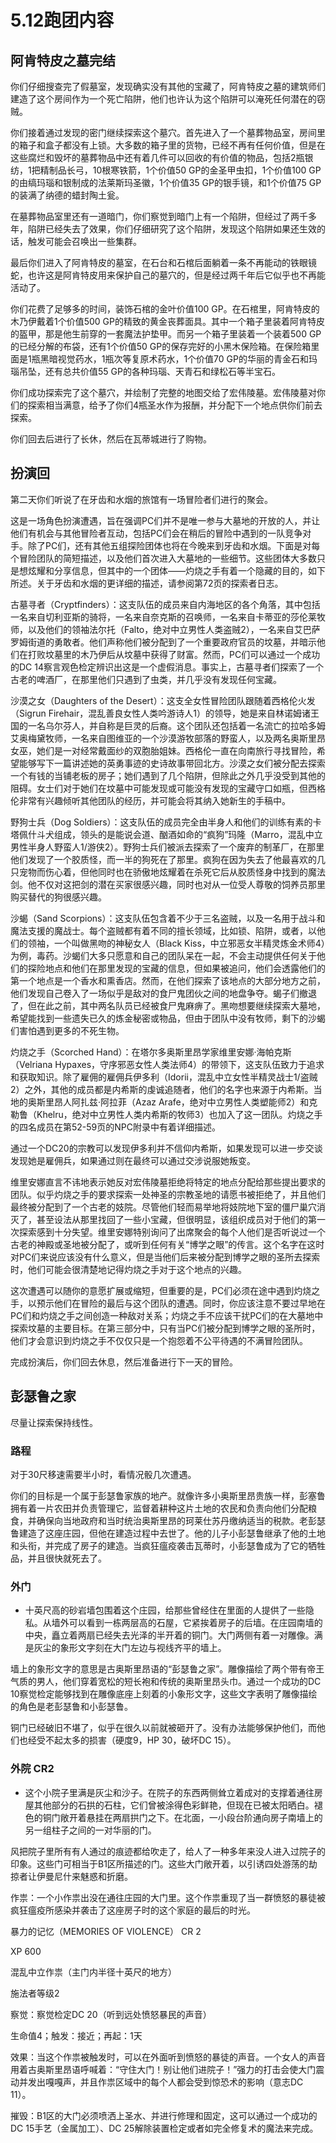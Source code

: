 # 5.12跑团内容
## 阿肯特皮之墓完结
你们仔细搜查完了假墓室，发现确实没有其他的宝藏了，阿肯特皮之墓的建筑师们建造了这个房间作为一个死亡陷阱，他们也许认为这个陷阱可以淹死任何潜在的窃贼。

你们接着通过发现的密门继续探索这个墓穴。首先进入了一个墓葬物品室，房间里的箱子和盒子都没有上锁。大多数的箱子里的货物，已经不再有任何价值，但是在这些腐烂和毁坏的墓葬物品中还有着几件可以回收的有价值的物品，包括2瓶银纺，1把精制品长弓，10根寒铁箭，1个价值50 GP的金圣甲虫扣，1个价值100 GP的由缟玛瑙和银制成的法莱斯玛圣徽，1个价值35 GP的银手镜，和1个价值75 GP的装满了纳德的蜡封陶土瓮。

在墓葬物品室里还有一道暗门，你们察觉到暗门上有一个陷阱，但经过了两千多年，陷阱已经失去了效果，你们仔细研究了这个陷阱，发现这个陷阱如果还生效的话，触发可能会召唤出一些集群。

最后你们进入了阿肯特皮的墓室，在石台和石棺后面躺着一条不再能动的铁眼镜蛇，也许这是阿肯特皮用来保护自己的墓穴的，但是经过两千年后它似乎也不再能活动了。

你们花费了足够多的时间，装饰石棺的金叶价值100 GP。在石棺里，阿肯特皮的木乃伊戴着1个价值500 GP的精致的黄金丧葬面具。其中一个箱子里装着阿肯特皮的盔甲，那是他生前穿的一套魔法护垫甲。而另一个箱子里装着一个装着500 GP 的已经分解的布袋，还有1个价值50 GP的保存完好的小黑木保险箱。在保险箱里面是1瓶黑暗视觉药水，1瓶次等复原术药水，1个价值70 GP的华丽的青金石和玛瑙吊坠，还有总共价值55 GP的各种玛瑙、天青石和绿松石等半宝石。

你们成功探索完了这个墓穴，并绘制了完整的地图交给了宏伟陵墓。宏伟陵墓对你们的探索相当满意，给予了你们4瓶圣水作为报酬，并分配下一个地点供你们前去探索。

你们回去后进行了长休，然后在瓦蒂城进行了购物。

## 扮演回
第二天你们听说了在牙齿和水烟的旅馆有一场冒险者们进行的聚会。

这是一场角色扮演遭遇，旨在强调PC们并不是唯一参与大墓地的开放的人，并让他们有机会与其他冒险者互动，包括PC们会在稍后的冒险中遇到的一队竞争对手。除了PC们，还有其他五组探险团体也将在今晚来到牙齿和水烟。下面是对每个冒险团队的简短描述，以及他们首次进入大墓地的一些细节。这些团体大多数只是想炫耀和分享信息，但其中的一个团体——灼烧之手有着一个隐藏的目的，如下所述。关于牙齿和水烟的更详细的描述，请参阅第72页的探索者日志。

古墓寻者（Cryptfinders）：这支队伍的成员来自内海地区的各个角落，其中包括一名来自切利亚斯的骑将，一名来自奈克斯的召唤师，一名来自卡蒂亚的莎伦莱牧师，以及他们的领袖法尔托（Falto，绝对中立男性人类盗贼2），一名来自艾巴萨罗姆街道的勇敢者。他们声称他们被分配到了一个重要政府官员的坟墓，并暗示他们在打败坟墓里的木乃伊后从坟墓中获得了财富。然而，PC们可以通过一个成功的DC 14察言观色检定辨识出这是一个虚假消息。事实上，古墓寻者们探索了一个古老的啤酒厂，在那里他们只遇到了虫类，并几乎没有发现任何宝藏。

沙漠之女（Daughters of the Desert）：这支全女性冒险团队跟随着西格伦火发（Sigrun Firehair，混乱善良女性人类吟游诗人1）的领导，她是来自林诺姆诸王国的一名乌尔芬人，并自称是巨灵的后裔。这个团队还包括着一名流亡的拉哈多姆艾奥梅黛牧师，一名来自图维亚的一个沙漠游牧部落的野蛮人，以及两名奥斯里昂女巫，她们是一对经常戴面纱的双胞胎姐妹。西格伦一直在向南旅行寻找冒险，希望能够写下一篇讲述她的英勇事迹的史诗故事带回北方。沙漠之女们被分配去探索一个有钱的当铺老板的房子；她们遇到了几个陷阱，但除此之外几乎没受到其他的阻碍。女士们对于她们在坟墓中可能发现或可能没有发现的宝藏守口如瓶，但西格伦非常有兴趣倾听其他团队的经历，并可能会将其纳入她新生的手稿中。

野狗士兵（Dog Soldiers）：这支队伍的成员完全由半身人和他们的训练有素的卡塔佩什斗犬组成，领头的是能说会道、酗酒如命的“疯狗”玛隆（Marro，混乱中立男性半身人野蛮人1/游侠2）。野狗士兵们被派去探索了一个废弃的制革厂，在那里他们发现了一个胶质怪，而一半的狗死在了那里。疯狗在因为失去了他最喜欢的几只宠物而伤心着，但他同时也在骄傲地炫耀着在杀死它后从胶质怪身中找到的魔法剑。他不仅对这把剑的潜在买家很感兴趣，同时也对从一位受人尊敬的饲养员那里购买替代的狗很感兴趣。

沙蝎（Sand Scorpions）：这支队伍包含着不少于三名盗贼，以及一名用于战斗和魔法支援的魔战士。每个盗贼都有着不同的擅长领域，比如锁、陷阱，或者，以他们的领袖，一个叫做黑吻的神秘女人（Black Kiss，中立邪恶女半精灵炼金术师4）为例，毒药。沙蝎们大多只愿意和自己的团队呆在一起，不会主动提供任何关于他们的探险地点和他们在那里发现的宝藏的信息，但如果被追问，他们会透露他们的第一个地点是一个香水和熏香店。然而，在他们探索了该地点的大部分地方之前，他们发现自己卷入了一场似乎是敌对的食尸鬼团伙之间的地盘争夺。蝎子们撤退了，但在此之前，其中两名队员已经被食尸鬼麻痹了。黑吻想要继续探索大墓地，希望能找到一些遗失已久的炼金秘密或物品，但由于团队中没有牧师，剩下的沙蝎们害怕遇到更多的不死生物。

灼烧之手（Scorched Hand）：在塔尔多奥斯里昂学家维里安娜·海帕克斯（Velriana Hypaxes，守序邪恶女性人类法师4）的带领下，这支队伍致力于追求和获取知识。除了雇佣的雇佣兵伊多利（Idorii，混乱中立女性半精灵战士1/盗贼2）之外，其他的成员都是内希斯的虔诚追随者，他们的名字也来源于内希斯。当地的奥斯里昂人阿扎兹·阿拉菲（Azaz Arafe，绝对中立男性人类塑能师2）和克勒鲁（Khelru，绝对中立男性人类内希斯的牧师3）也加入了这一团队。灼烧之手的四名成员在第52-59页的NPC附录中有着详细描述。

通过一个DC20的宗教可以发现伊多利并不信仰内希斯，如果发现可以进一步交谈发现她是雇佣兵，如果通过则在最终可以通过交涉说服她叛变。

维里安娜直言不讳地表示她反对宏伟陵墓拒绝将特定的地点分配给那些提出要求的团队。似乎灼烧之手的要求探索一处神圣的宗教圣地的请愿书被拒绝了，并且他们最终被分配到了一个古老的妓院。尽管他们轻而易举地将妓院地下室的僵尸巢穴消灭了，甚至设法从那里找回了一些小宝藏，但很明显，该组织成员对于他们的第一次探索感到十分失望。维里安娜特别询问了出席聚会的每个人他们是否听说过一个古老的神殿或圣地被分配了，或听到任何有关“博学之眼”的传言。这个名字在这时对PC们来说应该没有什么意义，但是当他们后来被分配到博学之眼的圣所去探索时，他们可能会很清楚地记得灼烧之手对于这个地点的兴趣。

这次遭遇可以随你的意愿扩展或缩短，但重要的是，PC们必须在途中遇到灼烧之手，以预示他们在冒险的最后与这个团队的遭遇。同时，你应该注意不要过早地在PC们和灼烧之手之间创造一种敌对关系；灼烧之手不应该干扰PC们的在大墓地中探索坟墓的主要目标。在第三部分中，只有当PC们被分配到博学之眼的圣所时，他们才会意识到灼烧之手不仅仅只是一个抱怨着不公平待遇的不满冒险团队。

完成扮演后，你们回去休息，然后准备进行下一天的冒险。

## 彭瑟鲁之家
尽量让探索保持线性。

### 路程
对于30尺移速需要半小时，看情况骰几次遭遇。

你们的目标是一个属于彭瑟鲁家族的地产。就像许多小奥斯里昂贵族一样，彭塞鲁拥有着一片农田并负责管理它，监督着耕种这片土地的农民和负责向他们分配粮食，并确保向当地政府和当时统治奥斯里昂的珂莱仕苏丹缴纳适当的税款。老彭瑟鲁建造了这座庄园，但他在建造过程中去世了。他的儿子小彭瑟鲁继承了他的土地和头衔，并完成了房子的建造。当疯狂瘟疫袭击瓦蒂时，小彭瑟鲁成为了它的牺牲品，并且很快就死去了。

### 外门
- 十英尺高的砂岩墙包围着这个庄园，给那些曾经住在里面的人提供了一些隐私。从墙外可以看到一栋两层高的石屋，它紧挨着房子的后墙。在庄园南墙的中央，矗立着两扇已经失去光泽的半开着的铜门。大门两侧有着一对雕像。满是灰尘的象形文字刻在大门左边与视线齐平的墙上。

墙上的象形文字的意思是古奥斯里昂语的“彭瑟鲁之家”。雕像描绘了两个带有帝王气质的男人，他们穿着宽松的短长袍和传统的奥斯里昂头巾。通过一个成功的DC 10察觉检定能够找到在雕像底座上刻着的小象形文字，这些文字表明了雕像描绘的角色是老彭瑟鲁和小彭瑟鲁。

铜门已经破旧不堪了，似乎在很久以前就被砸开了。没有办法能够保护他们，而他们也经受不起太多的损害（硬度9，HP 30，破坏DC 15）。

### 外院 CR2
- 这个小院子里满是灰尘和沙子。在院子的东西两侧耸立着成对的支撑着通往房屋其他部分的石拱的石柱，它们曾被涂得色彩鲜艳，但现在已被太阳晒白。褪色的铜门敞开着悬挂在两扇拱门之下。在北面，一小段台阶通向房子南墙上的另一组柱子之间的一对华丽的门。

风把院子里所有有人通过的痕迹都给吹走了，给人了一种多年来没人进入过院子的印象。这些门可相当于B1区所描述的门。这些大门敞开着，以引诱四处游荡的劫掠者让伊曼尼什来魅惑和折磨。

作祟：一个小作祟出没在通往庄园的大门里。这个作祟重现了当一群愤怒的暴徒被疯狂瘟疫所感染并袭击了这座房子时的这个家庭的最后的时光。

暴力的记忆（MEMORIES OF VIOLENCE） CR 2

XP 600 

混乱中立作祟（主门内半径十英尺的地方）

施法者等级2

察觉：察觉检定DC 20（听到远处愤怒暴民的声音）

生命值4；触发：接近；再起：1天

效果：当这个作祟被触发时，可以在外面听到愤怒的暴徒的声音。一个女人的声音用着古奥斯里昂语呼喊着：“守住大门！别让他们进院子！”强力的打击会使大门震动并发出嘎嘎声，并且作祟区域中的每个人都会受到惊恐术的影响（意志DC 11）。

摧毁：B1区的大门必须喷洒上圣水、并进行修理和固定，这可以通过一个成功的DC 15手艺（金属加工）、DC 25解除装置检定或者如完全修复术的魔法来完成。

